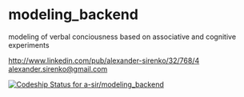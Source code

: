 modeling_backend
================
modeling of verbal conciousness based on associative and cognitive experiments

http://www.linkedin.com/pub/alexander-sirenko/32/768/4
alexander.sirenko@gmail.com

[ ![Codeship Status for a-sir/modeling_backend](https://codeship.com/projects/a7fd0da0-4aea-0132-9d22-424c312eddc6/status)](https://codeship.com/projects/46519)
